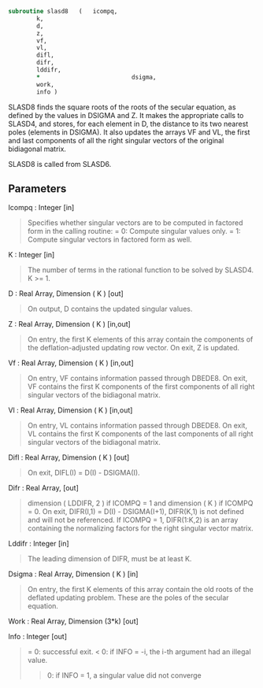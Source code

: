 ```fortran
subroutine slasd8	(	icompq,
		k,
		d,
		z,
		vf,
		vl,
		difl,
		difr,
		lddifr,
		*                          dsigma,
		work,
		info )
```

 SLASD8 finds the square roots of the roots of the secular equation,
 as defined by the values in DSIGMA and Z. It makes the appropriate
 calls to SLASD4, and stores, for each  element in D, the distance
 to its two nearest poles (elements in DSIGMA). It also updates
 the arrays VF and VL, the first and last components of all the
 right singular vectors of the original bidiagonal matrix.

 SLASD8 is called from SLASD6.

## Parameters
Icompq : Integer [in]
> Specifies whether singular vectors are to be computed in
> factored form in the calling routine:
> = 0: Compute singular values only.
> = 1: Compute singular vectors in factored form as well.

K : Integer [in]
> The number of terms in the rational function to be solved
> by SLASD4.  K >= 1.

D : Real Array, Dimension ( K ) [out]
> On output, D contains the updated singular values.

Z : Real Array, Dimension ( K ) [in,out]
> On entry, the first K elements of this array contain the
> components of the deflation-adjusted updating row vector.
> On exit, Z is updated.

Vf : Real Array, Dimension ( K ) [in,out]
> On entry, VF contains  information passed through DBEDE8.
> On exit, VF contains the first K components of the first
> components of all right singular vectors of the bidiagonal
> matrix.

Vl : Real Array, Dimension ( K ) [in,out]
> On entry, VL contains  information passed through DBEDE8.
> On exit, VL contains the first K components of the last
> components of all right singular vectors of the bidiagonal
> matrix.

Difl : Real Array, Dimension ( K ) [out]
> On exit, DIFL(I) = D(I) - DSIGMA(I).

Difr : Real Array, [out]
> dimension ( LDDIFR, 2 ) if ICOMPQ = 1 and
> dimension ( K ) if ICOMPQ = 0.
> On exit, DIFR(I,1) = D(I) - DSIGMA(I+1), DIFR(K,1) is not
> defined and will not be referenced.
> If ICOMPQ = 1, DIFR(1:K,2) is an array containing the
> normalizing factors for the right singular vector matrix.

Lddifr : Integer [in]
> The leading dimension of DIFR, must be at least K.

Dsigma : Real Array, Dimension ( K ) [in]
> On entry, the first K elements of this array contain the old
> roots of the deflated updating problem.  These are the poles
> of the secular equation.

Work : Real Array, Dimension (3*k) [out]

Info : Integer [out]
> = 0:  successful exit.
> < 0:  if INFO = -i, the i-th argument had an illegal value.
> > 0:  if INFO = 1, a singular value did not converge

